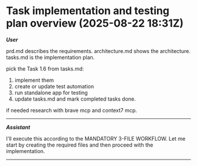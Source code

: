<!-- Generated by SpecStory -->

# Task implementation and testing plan overview (2025-08-22 18:31Z)

_**User**_

prd.md describes the requirements.
architecture.md shows the architecture.
tasks.md is the implementation plan.

pick the Task 1.6  from tasks.md:
1. implement them
2. create or update test automation
3. run standalone app for testing
4. update tasks.md and mark completed tasks done.

if needed research with brave mcp and context7 mcp.

---

_**Assistant**_

I'll execute this according to the MANDATORY 3-FILE WORKFLOW. Let me start by creating the required files and then proceed with the implementation. 

---

